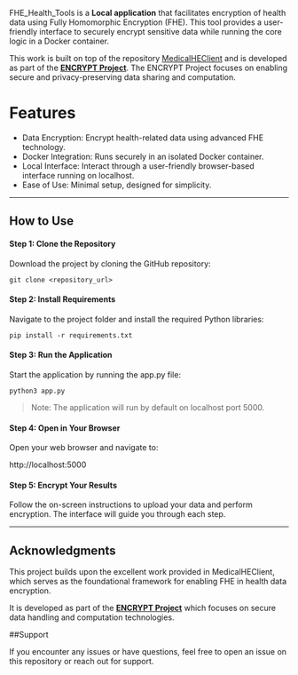 FHE_Health_Tools is a **Local application** that facilitates encryption of health data using Fully Homomorphic Encryption (FHE). This tool provides a user-friendly interface to securely encrypt sensitive data while running the core logic in a Docker container.

This work is built on top of the repository [MedicalHEClient](https://github.com/JPBultel/MedicalHEClient/tree/main "MedicalHEClient") and is developed as part of the [**ENCRYPT Project**](http://encrypt-project.eu "**ENCRYPT Project**"). The ENCRYPT Project focuses on enabling secure and privacy-preserving data sharing and computation.

# Features
-	Data Encryption: Encrypt health-related data using advanced FHE technology.
-   Docker Integration: Runs securely in an isolated Docker container.
-   Local Interface: Interact through a user-friendly browser-based interface running on localhost.
-	Ease of Use: Minimal setup, designed for simplicity.
_____
## How to Use

#### Step 1: Clone the Repository
Download the project by cloning the GitHub repository:

`git clone <repository_url>`

#### Step 2: Install Requirements

Navigate to the project folder and install the required Python libraries:

`pip install -r requirements.txt `

#### Step 3: Run the Application

Start the application by running the app.py file:

`python3 app.py`

> Note: The application will run by default on localhost port 5000.

#### Step 4: Open in Your Browser

Open your web browser and navigate to:

http://localhost:5000

#### Step 5: Encrypt Your Results

Follow the on-screen instructions to upload your data and perform encryption. The interface will guide you through each step.
_____

## Acknowledgments

This project builds upon the excellent work provided in MedicalHEClient, which serves as the foundational framework for enabling FHE in health data encryption.

It is developed as part of the [**ENCRYPT Project**](http://encrypt-project.eu "**ENCRYPT Project**") which focuses on secure data handling and computation technologies.

##Support

If you encounter any issues or have questions, feel free to open an issue on this repository or reach out for support.
